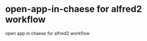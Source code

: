 open-app-in-chaese  for alfred2 workflow
==================

open app in chaese for alfred2 workflow

